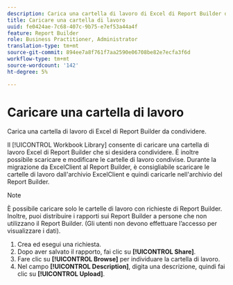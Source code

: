 ```yaml
---
description: Carica una cartella di lavoro di Excel di Report Builder da condividere.
title: Caricare una cartella di lavoro
uuid: fe0424ae-7c68-407c-9b75-e7ef53a44a4f
feature: Report Builder
role: Business Practitioner, Administrator
translation-type: tm+mt
source-git-commit: 894ee7a8f761f7aa2590e06708be82e7ecfa3f6d
workflow-type: tm+mt
source-wordcount: '142'
ht-degree: 5%

---
```



# Caricare una cartella di lavoro

Carica una cartella di lavoro di Excel di Report Builder da condividere.

Il [!UICONTROL Workbook Library] consente di caricare una cartella di lavoro Excel di Report Builder che si desidera condividere. È inoltre possibile scaricare e modificare le cartelle di lavoro condivise. Durante la migrazione da ExcelClient al Report Builder, è consigliabile scaricare le cartelle di lavoro dall&#39;archivio ExcelClient e quindi caricarle nell&#39;archivio del Report Builder.

>[!NOTE]
>
>È possibile caricare solo le cartelle di lavoro con richieste di Report Builder. Inoltre, puoi distribuire i rapporti sui Report Builder a persone che non utilizzano il Report Builder. (Gli utenti non devono effettuare l’accesso per visualizzare i dati).

1. Crea ed esegui una richiesta.
1. Dopo aver salvato il rapporto, fai clic su **[!UICONTROL Share]**.
1. Fare clic su **[!UICONTROL Browse]** per individuare la cartella di lavoro.
1. Nel campo **[!UICONTROL Description]**, digita una descrizione, quindi fai clic su **[!UICONTROL Upload]**.

